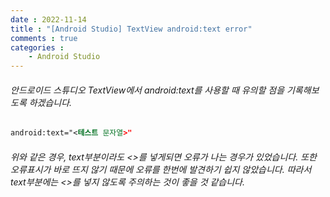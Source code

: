 ```yaml
---
date : 2022-11-14
title : "[Android Studio] TextView android:text error"
comments : true
categories :
    - Android Studio
---
```


###### 안드로이드 스튜디오 TextView에서 android:text를 사용할 때 유의할 점을 기록해보도록 하겠습니다.

```xml
android:text="<테스트 문자열>"
```

###### 위와 같은 경우, text부분이라도 <>를 넣게되면 오류가 나는 경우가 있었습니다. 또한 오류표시가 바로 뜨지 않기 때문에 오류를  한번에 발견하기 쉽지 않았습니다. 따라서 text부분에는 <>를 넣지 않도록 주의하는 것이 좋을 것 같습니다.
